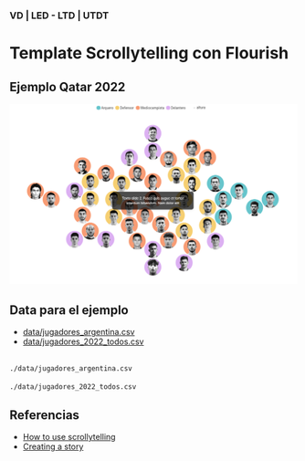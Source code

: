 ### VD | LED - LTD | UTDT

# Template Scrollytelling con Flourish

## Ejemplo Qatar 2022

![alt text](thumbnail.png)

## Data para el ejemplo

<!-- make link md -->

- [data/jugadores_argentina.csv](./data/jugadores_argentina.csv)
- [data/jugadores_2022_todos.csv](./data/jugadores_2022_todos.csv)

```

./data/jugadores_argentina.csv

./data/jugadores_2022_todos.csv

```

## Referencias

- [How to use scrollytelling](https://help.flourish.studio/article/330-how-to-use-scrollytelling?preview=60a7c73d27c86942e806a821)
- [Creating a story](https://help.flourish.studio/article/13-creating-a-story)
